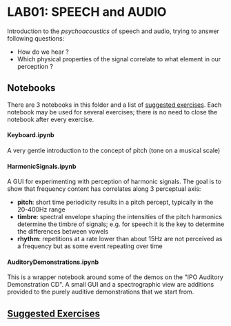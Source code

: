 # LAB01: SPEECH and AUDIO

   
Introduction to the *psychoacoustics* of speech and audio, trying to answer following questions:   
- How do we hear ?  
- Which physical properties of the signal correlate to what element in our perception ?


## Notebooks

There are 3 notebooks in this folder and a list of [suggested exercises](Exercises.md).  Each notebook may be used for several exercises; there is no need to close the notebook after every exercise.



#### Keyboard.ipynb

A very gentle introduction to the concept of pitch (tone on a musical scale)


#### HarmonicSignals.ipynb

A GUI for experimenting with perception of harmonic signals.   The goal is to show that frequency content has correlates along 3 perceptual axis:   
- **pitch**: short time periodicity results in a pitch percept, typically in the 20-400Hz range
- **timbre**: spectral envelope shaping the intensities of the pitch harmonics determine the timbre of signals; e.g. for speech it is the key to determine the differences between vowels
- **rhythm**: repetitions at a rate lower than about 15Hz are not perceived as a frequency but as some event repeating over time  


#### AuditoryDemonstrations.ipynb

This is a wrapper notebook around some of the demos on the "IPO Auditory Demonstration CD".  A small GUI and a spectrographic view are additions provided to the purely auditive demonstrations that we start from.



## [Suggested Exercises](Exercises.md)
